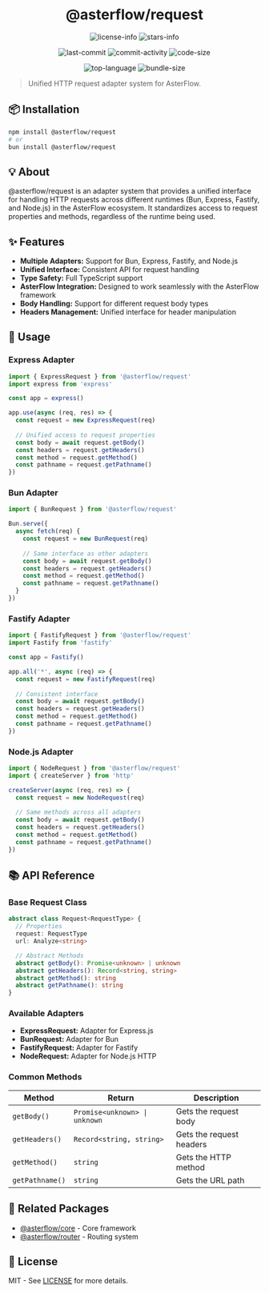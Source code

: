 <div align="center">

# @asterflow/request

![license-info](https://img.shields.io/github/license/Ashu11-A/AsterFlow?style=for-the-badge&colorA=302D41&colorB=f9e2af&logoColor=f9e2af)
![stars-info](https://img.shields.io/github/stars/Ashu11-A/AsterFlow?colorA=302D41&colorB=f9e2af&style=for-the-badge)

![last-commit](https://img.shields.io/github/last-commit/Ashu11-A/AsterFlow?style=for-the-badge&colorA=302D41&colorB=b4befe)
![commit-activity](https://img.shields.io/github/commit-activity/y/Ashu11-A/AsterFlow?style=for-the-badge&colorA=302D41&colorB=f9e2af)
![code-size](https://img.shields.io/github/languages/code-size/Ashu11-A/AsterFlow?style=for-the-badge&colorA=302D41&colorB=90dceb)

![top-language](https://img.shields.io/github/languages/top/Ashu11-A/AsterFlow?style=for-the-badge&colorA=302D41&colorB=90dceb)
![bundle-size](https://img.shields.io/bundlejs/size/@asterflow/request?style=for-the-badge&colorA=302D41&colorB=3ac97b)

</div>

> Unified HTTP request adapter system for AsterFlow.

## 📦 Installation

```bash
npm install @asterflow/request
# or
bun install @asterflow/request
```

## 💡 About

@asterflow/request is an adapter system that provides a unified interface for handling HTTP requests across different runtimes (Bun, Express, Fastify, and Node.js) in the AsterFlow ecosystem. It standardizes access to request properties and methods, regardless of the runtime being used.

## ✨ Features

- **Multiple Adapters:** Support for Bun, Express, Fastify, and Node.js
- **Unified Interface:** Consistent API for request handling
- **Type Safety:** Full TypeScript support
- **AsterFlow Integration:** Designed to work seamlessly with the AsterFlow framework
- **Body Handling:** Support for different request body types
- **Headers Management:** Unified interface for header manipulation

## 🚀 Usage

### Express Adapter

```typescript
import { ExpressRequest } from '@asterflow/request'
import express from 'express'

const app = express()

app.use(async (req, res) => {
  const request = new ExpressRequest(req)
  
  // Unified access to request properties
  const body = await request.getBody()
  const headers = request.getHeaders()
  const method = request.getMethod()
  const pathname = request.getPathname()
})
```

### Bun Adapter

```typescript
import { BunRequest } from '@asterflow/request'

Bun.serve({
  async fetch(req) {
    const request = new BunRequest(req)
    
    // Same interface as other adapters
    const body = await request.getBody()
    const headers = request.getHeaders()
    const method = request.getMethod()
    const pathname = request.getPathname()
  }
})
```

### Fastify Adapter

```typescript
import { FastifyRequest } from '@asterflow/request'
import Fastify from 'fastify'

const app = Fastify()

app.all('*', async (req) => {
  const request = new FastifyRequest(req)
  
  // Consistent interface
  const body = await request.getBody()
  const headers = request.getHeaders()
  const method = request.getMethod()
  const pathname = request.getPathname()
})
```

### Node.js Adapter

```typescript
import { NodeRequest } from '@asterflow/request'
import { createServer } from 'http'

createServer(async (req, res) => {
  const request = new NodeRequest(req)
  
  // Same methods across all adapters
  const body = await request.getBody()
  const headers = request.getHeaders()
  const method = request.getMethod()
  const pathname = request.getPathname()
})
```

## 📚 API Reference

### Base Request Class

```typescript
abstract class Request<RequestType> {
  // Properties
  request: RequestType
  url: Analyze<string>

  // Abstract Methods
  abstract getBody(): Promise<unknown> | unknown
  abstract getHeaders(): Record<string, string>
  abstract getMethod(): string
  abstract getPathname(): string
}
```

### Available Adapters

- **ExpressRequest:** Adapter for Express.js
- **BunRequest:** Adapter for Bun
- **FastifyRequest:** Adapter for Fastify
- **NodeRequest:** Adapter for Node.js HTTP

### Common Methods

| Method | Return | Description |
|--------|---------|-----------|
| `getBody()` | `Promise<unknown> \| unknown` | Gets the request body |
| `getHeaders()` | `Record<string, string>` | Gets the request headers |
| `getMethod()` | `string` | Gets the HTTP method |
| `getPathname()` | `string` | Gets the URL path |

## 🔗 Related Packages

- [@asterflow/core](https://github.com/Ashu11-A/AsterFlow/tree/main/core) - Core framework
- [@asterflow/router](https://github.com/Ashu11-A/AsterFlow/tree/main/packages/adapter) - Routing system

## 📄 License

MIT - See [LICENSE](https://github.com/Ashu11-A/AsterFlow/blob/main/LICENSE) for more details.
